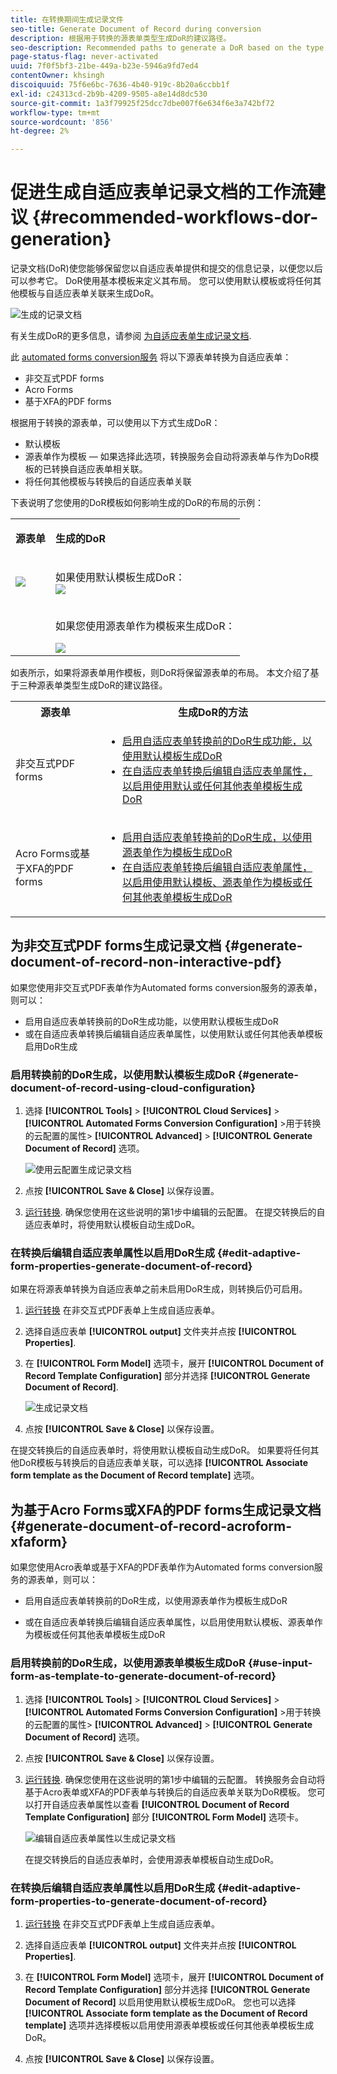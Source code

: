 ```yaml
---
title: 在转换期间生成记录文件
seo-title: Generate Document of Record during conversion
description: 根据用于转换的源表单类型生成DoR的建议路径。
seo-description: Recommended paths to generate a DoR based on the type of source forms used for conversion.
page-status-flag: never-activated
uuid: 7f0f5bf3-21be-449a-b23e-5946a9fd7ed4
contentOwner: khsingh
discoiquuid: 75f6e6bc-7636-4b40-919c-8b20a6ccbb1f
exl-id: c24313cd-2b9b-4209-9505-a8e14d8dc530
source-git-commit: 1a3f79925f25dcc7dbe007f6e634f6e3a742bf72
workflow-type: tm+mt
source-wordcount: '856'
ht-degree: 2%

---
```


# 促进生成自适应表单记录文档的工作流建议 {#recommended-workflows-dor-generation}

记录文档(DoR)使您能够保留您以自适应表单提供和提交的信息记录，以便您以后可以参考它。
DoR使用基本模板来定义其布局。 您可以使用默认模板或将任何其他模板与自适应表单关联来生成DoR。

![生成的记录文档](assets/document_of_record.gif)

有关生成DoR的更多信息，请参阅 [为自适应表单生成记录文档](https://helpx.adobe.com/experience-manager/6-5/forms/using/generate-document-of-record-for-non-xfa-based-adaptive-forms.html).

此 [automated forms conversion服务](../help/introduction.md) 将以下源表单转换为自适应表单：

* 非交互式PDF forms
* Acro Forms
* 基于XFA的PDF forms

根据用于转换的源表单，可以使用以下方式生成DoR：

* 默认模板
* 源表单作为模板 — 如果选择此选项，转换服务会自动将源表单与作为DoR模板的已转换自适应表单相关联。
* 将任何其他模板与转换后的自适应表单关联

下表说明了您使用的DoR模板如何影响生成的DoR的布局的示例：

<table> 
 <tbody>
 <tr>
  <td><p><strong>源表单</strong></p></td>
  <td><p><strong>生成的DoR</strong></p></td> 
   </tr>
  <tr>
   <td><img src="assets/source_xdp_updated.png"/></td>
   <td><p>如果使用默认模板生成DoR：</br><img src="assets/source_form_default_updated.png"/></td>
   </tr>
   <tr>
   <td></td>
   <td><p>如果您使用源表单作为模板来生成DoR：</br></p><img src="assets/source_form_dor_updated.png"/></td>
   </tr>
  </tbody>
</table>

如表所示，如果将源表单用作模板，则DoR将保留源表单的布局。
本文介绍了基于三种源表单类型生成DoR的建议路径。

<table> 
 <tbody> 
  <tr> 
   <th><strong>源表单</strong></th> 
   <th><strong>生成DoR的方法</strong></th> 
  </tr> 
  <tr> 
   <td><p>非交互式PDF forms</p></td> 
   <td> 
    <ul> 
     <li><a href="#generate-document-of-record-using-cloud-configuration">启用自适应表单转换前的DoR生成功能，以使用默认模板生成DoR</a></li> 
     <li><a href="#edit-adaptive-form-properties-generate-document-of-record">在自适应表单转换后编辑自适应表单属性，以启用使用默认或任何其他表单模板生成DoR</a></li> 
    </ul> </td> 
  </tr>
  <tr> 
   <td><p>Acro Forms或基于XFA的PDF forms</p></td> 
   <td> 
    <ul> 
     <li><a href="#use-input-form-as-template-to-generate-document-of-record">启用自适应表单转换前的DoR生成，以使用源表单作为模板生成DoR</a></li> 
     <li><a href="#edit-adaptive-form-properties-to-generate-document-of-record">在自适应表单转换后编辑自适应表单属性，以启用使用默认模板、源表单作为模板或任何其他表单模板生成DoR</a></li> 
    </ul> </td> 
  </tr>    
 </tbody> 
</table>

## 为非交互式PDF forms生成记录文档 {#generate-document-of-record-non-interactive-pdf}

如果您使用非交互式PDF表单作为Automated forms conversion服务的源表单，则可以：

* 启用自适应表单转换前的DoR生成功能，以使用默认模板生成DoR
* 或在自适应表单转换后编辑自适应表单属性，以使用默认或任何其他表单模板启用DoR生成

### 启用转换前的DoR生成，以使用默认模板生成DoR {#generate-document-of-record-using-cloud-configuration}

1. 选择 **[!UICONTROL Tools]** > **[!UICONTROL Cloud Services]** > **[!UICONTROL Automated Forms Conversion Configuration]** >用于转换的云配置的属性> **[!UICONTROL Advanced]** > **[!UICONTROL Generate Document of Record]** 选项。

   ![使用云配置生成记录文档](assets/generate_dor_cloud_config.gif)

1. 点按 **[!UICONTROL Save & Close]** 以保存设置。

1. [运行转换](../help/convert-existing-forms-to-adaptive-forms.md). 确保您使用在这些说明的第1步中编辑的云配置。
在提交转换后的自适应表单时，将使用默认模板自动生成DoR。

### 在转换后编辑自适应表单属性以启用DoR生成 {#edit-adaptive-form-properties-generate-document-of-record}

如果在将源表单转换为自适应表单之前未启用DoR生成，则转换后仍可启用。

1. [运行转换](../help/convert-existing-forms-to-adaptive-forms.md) 在非交互式PDF表单上生成自适应表单。

1. 选择自适应表单 **[!UICONTROL output]** 文件夹并点按 **[!UICONTROL Properties]**.

1. 在 **[!UICONTROL Form Model]** 选项卡，展开 **[!UICONTROL Document of Record Template Configuration]** 部分并选择 **[!UICONTROL Generate Document of Record]**.

   ![生成记录文档](assets/generate_dor_af_properties.png)

1. 点按 **[!UICONTROL Save & Close]** 以保存设置。

在提交转换后的自适应表单时，将使用默认模板自动生成DoR。 如果要将任何其他DoR模板与转换后的自适应表单关联，可以选择 **[!UICONTROL Associate form template as the Document of Record template]** 选项。

## 为基于Acro Forms或XFA的PDF forms生成记录文档 {#generate-document-of-record-acroform-xfaform}

如果您使用Acro表单或基于XFA的PDF表单作为Automated forms conversion服务的源表单，则可以：

* 启用自适应表单转换前的DoR生成，以使用源表单作为模板生成DoR

* 或在自适应表单转换后编辑自适应表单属性，以启用使用默认模板、源表单作为模板或任何其他表单模板生成DoR

### 启用转换前的DoR生成，以使用源表单模板生成DoR {#use-input-form-as-template-to-generate-document-of-record}

1. 选择 **[!UICONTROL Tools]** > **[!UICONTROL Cloud Services]** > **[!UICONTROL Automated Forms Conversion Configuration]** >用于转换的云配置的属性> **[!UICONTROL Advanced]** > **[!UICONTROL Generate Document of Record]** 选项。

1. 点按 **[!UICONTROL Save & Close]** 以保存设置。

1. [运行转换](../help/convert-existing-forms-to-adaptive-forms.md). 确保您使用在这些说明的第1步中编辑的云配置。
转换服务会自动将基于Acro表单或XFA的PDF表单与转换后的自适应表单关联为DoR模板。
您可以打开自适应表单属性以查看 **[!UICONTROL Document of Record Template Configuration]** 部分 **[!UICONTROL Form Model]** 选项卡。

   ![编辑自适应表单属性以生成记录文档](assets/generate_dor_af_properties_xdp_acro.png)

   在提交转换后的自适应表单时，会使用源表单模板自动生成DoR。

### 在转换后编辑自适应表单属性以启用DoR生成 {#edit-adaptive-form-properties-to-generate-document-of-record}

1. [运行转换](../help/convert-existing-forms-to-adaptive-forms.md) 在非交互式PDF表单上生成自适应表单。

1. 选择自适应表单 **[!UICONTROL output]** 文件夹并点按 **[!UICONTROL Properties]**.

1. 在 **[!UICONTROL Form Model]** 选项卡，展开 **[!UICONTROL Document of Record Template Configuration]** 部分并选择 **[!UICONTROL Generate Document of Record]** 以启用使用默认模板生成DoR。
您也可以选择 **[!UICONTROL Associate form template as the Document of Record template]** 选项并选择模板以启用使用源表单模板或任何其他表单模板生成DoR。

1. 点按 **[!UICONTROL Save & Close]** 以保存设置。
